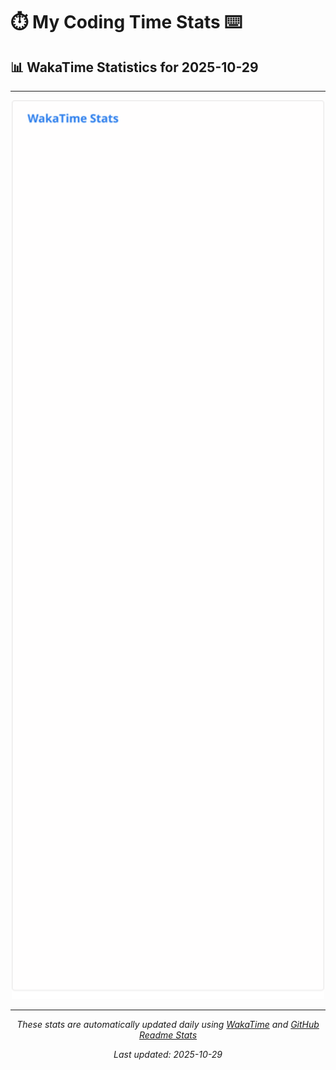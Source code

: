 # ⏱️ My Coding Time Stats ⌨️

## 📊 WakaTime Statistics for 2025-10-29

---

<div align="center">

<img src="./images/wakatime-stats-2025-10-29.svg" alt="WakaTime Stats" width="500">

</div>

---

<div align="center">

*These stats are automatically updated daily using [WakaTime](https://wakatime.com) and [GitHub Readme Stats](https://github.com/anuraghazra/github-readme-stats)*

*Last updated: 2025-10-29*
</div>
